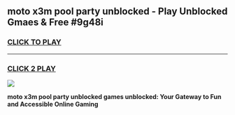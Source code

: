 
## moto x3m pool party unblocked - Play Unblocked Gmaes & Free #9g48i
<h3>
<a href="https://news.freeplayer.one?title=moto_x3m_pool_party_unblocked&ref=24F">CLICK TO PLAY</a></h3>
<hr>

<h3>
<a href="https://news.freeplayer.one?title=moto_x3m_pool_party_unblocked&ref=24F">CLICK 2 PLAY</a>
  
</h3>

<a href="https://news.freeplayer.one?title=moto_x3m_pool_party_unblocked&ref=24F/"><img src="https://clearcache.store/games.png"></a>


**moto x3m pool party unblocked games unblocked: Your Gateway to Fun and Accessible Online Gaming**

